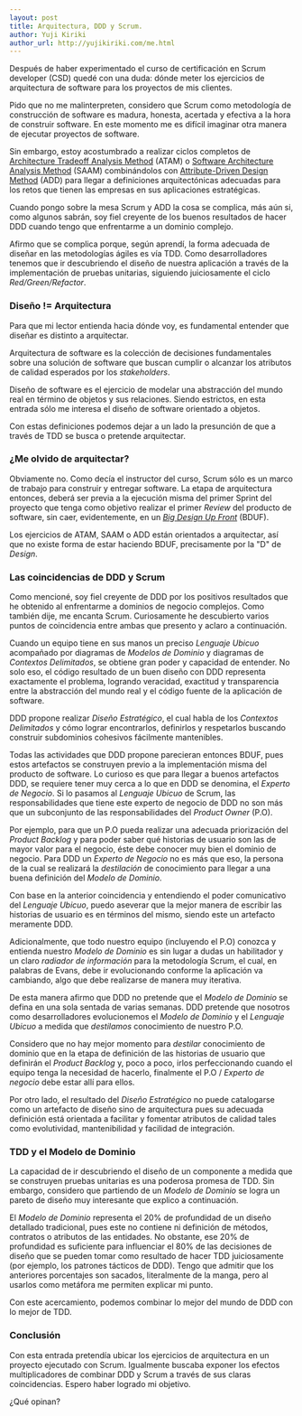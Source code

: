 ```yaml
---
layout: post
title: Arquitectura, DDD y Scrum.
author: Yuji Kiriki
author_url: http://yujikiriki.com/me.html
---
```


Después de haber experimentado el curso de certificación en Scrum developer (CSD) quedé con una duda: dónde meter los ejercicios de arquitectura de software para los proyectos de mis clientes.

Pido que no me malinterpreten, considero que Scrum como metodología de construcción de software es madura, honesta, acertada y efectiva a la hora de construir software. En este momento me es difícil imaginar otra manera de ejecutar proyectos de software.

Sin embargo, estoy acostumbrado a realizar ciclos completos de [Architecture Tradeoff Analysis Method](http://www.sei.cmu.edu/architecture/tools/evaluate/atam.cfm) (ATAM) o [Software Architecture Analysis Method](http://www.sei.cmu.edu/library/abstracts/whitepapers/icse16.cfm) (SAAM) combinándolos con [Attribute-Driven Design Method](http://www.sei.cmu.edu/architecture/tools/define/add.cfm) (ADD) para llegar a definiciones arquitectónicas adecuadas para los retos que tienen las empresas en sus aplicaciones estratégicas. 

Cuando pongo sobre la mesa Scrum y ADD la cosa se complica, más aún si, como algunos sabrán, soy fiel creyente de los buenos resultados de hacer DDD cuando tengo que enfrentarme a un dominio complejo.

Afirmo que se complica porque, según aprendí, la forma adecuada de diseñar en las metodologías ágiles es vía TDD. Como desarrolladores tenemos que ir descubriendo el diseño de nuestra aplicación a través de la implementación de pruebas unitarias, siguiendo juiciosamente el ciclo _Red/Green/Refactor_.

### Diseño != Arquitectura

Para que mi lector entienda hacia dónde voy, es fundamental entender que  diseñar es distinto a arquitectar. 

Arquitectura de software es la colección de decisiones fundamentales sobre una solución de software que buscan cumplir o alcanzar los atributos de calidad esperados por los _stakeholders_.

Diseño de software es el ejercicio de modelar una abstracción del mundo real en término de objetos y sus relaciones. Siendo estrictos, en esta entrada sólo me interesa el diseño de software orientado a objetos.

Con estas definiciones podemos dejar a un lado la presunción de que a través de TDD se busca o pretende arquitectar.

### ¿Me olvido de arquitectar?

Obviamente no. Como decía el instructor del curso, Scrum sólo es un marco de trabajo para construir y entregar software. La etapa de arquitectura entonces, deberá ser previa a la ejecución misma del primer Sprint del proyecto que tenga como objetivo realizar el primer _Review_ del producto de software, sin caer, evidentemente, en un [_Big Design Up Front_](http://en.wikipedia.org/wiki/Big_Design_Up_Front) (BDUF).

Los ejercicios de ATAM, SAAM o ADD están orientados a arquitectar, así que no existe forma de estar haciendo BDUF, precisamente por la "D" de _Design_.

### Las coincidencias de DDD y Scrum

Como mencioné, soy fiel creyente de DDD por los positivos resultados que he obtenido al enfrentarme a dominios de negocio complejos. Como también dije, me encanta Scrum. Curiosamente he descubierto varios puntos de coincidencia entre ambas que presento y aclaro a continuación.

Cuando un equipo tiene en sus manos un preciso _Lenguaje Ubicuo_ acompañado por diagramas de _Modelos de Dominio_ y diagramas de _Contextos Delimitados_, se obtiene gran poder y capacidad de entender. No solo eso, el código resultado de un buen diseño con DDD representa exactamente el problema, logrando veracidad, exactitud y transparencia entre la abstracción del mundo real y el código fuente de la aplicación de software.

DDD propone realizar _Diseño Estratégico_, el cual habla de los _Contextos Delimitados_ y cómo lograr encontrarlos, definirlos y respetarlos buscando construir subdominios cohesivos fácilmente mantenibles.

Todas las actividades que DDD propone parecieran entonces BDUF, pues estos artefactos se construyen previo a la implementación misma del producto de software. Lo curioso es que para llegar a buenos artefactos DDD, se requiere tener muy cerca a lo que en DDD se denomina, el _Experto de Negocio_. Si lo pasamos al _Lenguaje Ubicuo_ de Scrum, las responsabilidades que tiene este experto de negocio de DDD no son más que un subconjunto de las responsabilidades del _Product Owner_ (P.O).

Por ejemplo, para que un P.O pueda realizar una adecuada priorización del _Product Backlog_ y para poder saber qué historias de usuario son las de mayor valor para el negocio, éste debe conocer muy bien el dominio de negocio. Para DDD un _Experto de Negocio_ no es más que eso, la persona de la cual se realizará la _destilación_ de conocimiento para llegar a una buena definición del _Modelo de Dominio_.

Con base en la anterior coincidencia y entendiendo el poder comunicativo del _Lenguaje Ubicuo_, puedo aseverar que la mejor manera de escribir las historias de usuario es en términos del mismo, siendo este un artefacto meramente DDD.

Adicionalmente, que todo nuestro equipo (incluyendo el P.O) conozca y entienda nuestro _Modelo de Dominio_ es sin lugar a dudas un habilitador y un claro _radiador de información_ para la metodología Scrum, el cual, en palabras de Evans, debe ir evolucionando conforme la aplicación va cambiando, algo que debe realizarse de manera muy iterativa.

De esta manera afirmo que DDD no pretende que el _Modelo de Dominio_ se defina en una sola sentada de varias semanas. DDD pretende que nosotros como desarrolladores evolucionemos el _Modelo de Dominio_ y el _Lenguaje Ubicuo_ a medida que _destilamos_ conocimiento de nuestro P.O.

Considero que no hay mejor momento para _destilar_ conocimiento de dominio que en la etapa de definición de las historias de usuario que definirán el _Product Backlog_ y, poco a poco, irlos perfeccionando cuando el equipo tenga la necesidad de hacerlo, finalmente el P.O / _Experto de negocio_ debe estar allí para ellos.

Por otro lado, el resultado del _Diseño Estratégico_ no puede catalogarse como un artefacto de diseño sino de arquitectura pues su adecuada definición está orientada a facilitar y fomentar atributos de calidad tales como evolutividad, mantenibilidad y facilidad de integración.

### TDD y el Modelo de Dominio

La capacidad de ir descubriendo el diseño de un componente a medida que se  construyen pruebas unitarias es una poderosa promesa de TDD. Sin embargo, considero que partiendo de un _Modelo de Dominio_ se logra un pareto de diseño muy interesante que explico a continuación.

El _Modelo de Dominio_ representa el 20% de profundidad de un diseño detallado tradicional, pues este no contiene ni definición de métodos, contratos o atributos de las entidades. No obstante, ese 20% de profundidad es suficiente para influenciar el 80% de las decisiones de diseño que se pueden tomar como resultado de hacer TDD juiciosamente (por ejemplo, los patrones tácticos de DDD). Tengo que admitir que los anteriores porcentajes son sacados, literalmente de la manga, pero al usarlos como metáfora me permiten explicar mi punto.

Con este acercamiento, podemos combinar lo mejor del mundo de DDD con lo mejor de TDD.

### Conclusión

Con esta entrada pretendía ubicar los ejercicios de arquitectura en un proyecto ejecutado con Scrum. Igualmente buscaba exponer los efectos multiplicadores de combinar DDD y Scrum a través de sus claras coincidencias. Espero haber logrado mi objetivo.

¿Qué opinan?
